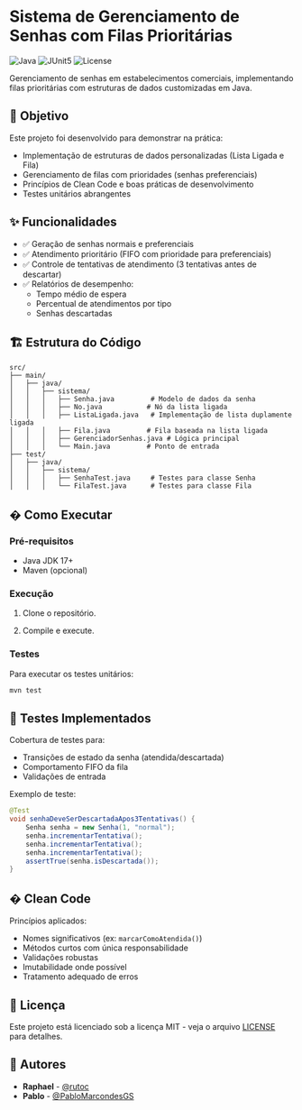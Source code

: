 # Sistema de Gerenciamento de Senhas com Filas Prioritárias

![Java](https://img.shields.io/badge/Java-17%2B-blue)
![JUnit5](https://img.shields.io/badge/JUnit-5.8.2-green)
![License](https://img.shields.io/badge/License-MIT-yellow)

Gerenciamento de senhas em estabelecimentos comerciais, implementando filas prioritárias com estruturas de dados customizadas em Java.

## 📌 Objetivo

Este projeto foi desenvolvido para demonstrar na prática:
- Implementação de estruturas de dados personalizadas (Lista Ligada e Fila)
- Gerenciamento de filas com prioridades (senhas preferenciais)
- Princípios de Clean Code e boas práticas de desenvolvimento
- Testes unitários abrangentes

## ✨ Funcionalidades

- ✅ Geração de senhas normais e preferenciais
- ✅ Atendimento prioritário (FIFO com prioridade para preferenciais)
- ✅ Controle de tentativas de atendimento (3 tentativas antes de descartar)
- ✅ Relatórios de desempenho:
  - Tempo médio de espera
  - Percentual de atendimentos por tipo
  - Senhas descartadas

## 🏗️ Estrutura do Código

```
src/
├── main/
│   ├── java/
│   │   ├── sistema/
│   │   │   ├── Senha.java         # Modelo de dados da senha
│   │   │   ├── No.java           # Nó da lista ligada
│   │   │   ├── ListaLigada.java   # Implementação de lista duplamente ligada
│   │   │   ├── Fila.java         # Fila baseada na lista ligada
│   │   │   ├── GerenciadorSenhas.java # Lógica principal
│   │   │   └── Main.java         # Ponto de entrada
├── test/
│   ├── java/
│   │   ├── sistema/
│   │   │   ├── SenhaTest.java     # Testes para classe Senha
│   │   │   └── FilaTest.java      # Testes para classe Fila
```

## � Como Executar

### Pré-requisitos
- Java JDK 17+
- Maven (opcional)

### Execução
1. Clone o repositório.

2. Compile e execute.

### Testes
Para executar os testes unitários:
```bash
mvn test
```

## 🧪 Testes Implementados

Cobertura de testes para:
- Transições de estado da senha (atendida/descartada)
- Comportamento FIFO da fila
- Validações de entrada

Exemplo de teste:
```java
@Test
void senhaDeveSerDescartadaApos3Tentativas() {
    Senha senha = new Senha(1, "normal");
    senha.incrementarTentativa();
    senha.incrementarTentativa();
    senha.incrementarTentativa();
    assertTrue(senha.isDescartada());
}
```

## � Clean Code

Princípios aplicados:
- Nomes significativos (ex: `marcarComoAtendida()`)
- Métodos curtos com única responsabilidade
- Validações robustas
- Imutabilidade onde possível
- Tratamento adequado de erros

## 📝 Licença

Este projeto está licenciado sob a licença MIT - veja o arquivo [LICENSE](LICENSE) para detalhes.

## 👥 Autores

- **Raphael** - [@rutoc](https://github.com/rutoc)
- **Pablo** - [@PabloMarcondesGS](https://github.com/PabloMarcondesGS)
